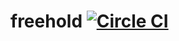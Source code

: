 # freehold [![Circle CI](https://circleci.com/gh/enspiral-dev-academy/freehold.svg?style=shield)](https://circleci.com/gh/enspiral-dev-academy/freehold)
